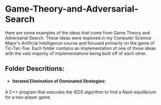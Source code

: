 # Game-Theory-and-Adversarial-Search
Here are some examples of the ideas that come from Game Theory and Adversarial Search. These ideas were explored in my Computer Science Major's Artificial Intelligence course and focused primarily on the game of Tic-Tac-Toe. Each folder contains an implementation of one of these ideas with the vast majority of implementations being built off of each other. 

## Folder Descritions:

* #### Iterated Elimination of Dominated Strategies: 
A C++ program that executes the IEDS algorithm to find a Nash equilibrium for a two-player game.
